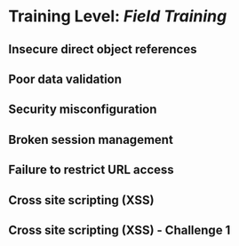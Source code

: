 # Training Level: _Field Training_

## Insecure direct object references

## Poor data validation

## Security misconfiguration

## Broken session management

## Failure to restrict URL access

## Cross site scripting (XSS)

## Cross site scripting (XSS) - Challenge 1

